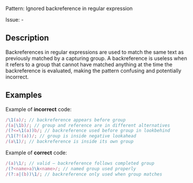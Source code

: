 Pattern: Ignored backreference in regular expression

Issue: -

## Description

Backreferences in regular expressions are used to match the same text as previously matched by a capturing group. A backreference is useless when it refers to a group that cannot have matched anything at the time the backreference is evaluated, making the pattern confusing and potentially incorrect.

## Examples

Example of **incorrect** code:
```javascript
/\1(a)/; // backreference appears before group
/(a|\1b)/; // group and reference are in different alternatives
/(?<=\1(a))b/; // backreference used before group in lookbehind
/\1(?!(a))/; // group is inside negative lookahead
/(a\1)/; // backreference is inside its own group
```

Example of **correct** code:
```javascript
/(a)\1/; // valid — backreference follows completed group
/(?<name>a)\k<name>/; // named group used properly
/(?:a|(b))\1/; // backreference only used when group matches
```